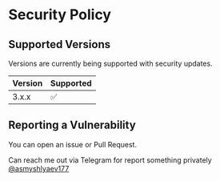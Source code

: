 # Security Policy

## Supported Versions

Versions are currently being supported with security updates.

| Version | Supported          |
| ------- | ------------------ |
| 3.x.x   | :white_check_mark: |

## Reporting a Vulnerability

You can open an issue or Pull Request.

Can reach me out via Telegram for report something privately [@asmyshlyaev177](https://t.me/asmyshlyaev177)
